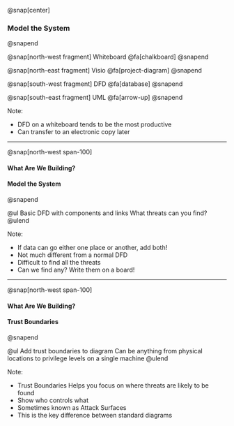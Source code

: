 @snap[center]
### Model the System
@snapend

@snap[north-west fragment]
Whiteboard
@fa[chalkboard]
@snapend

@snap[north-east fragment]
Visio
@fa[project-diagram]
@snapend

@snap[south-west fragment]
DFD
@fa[database]
@snapend

@snap[south-east fragment]
UML
@fa[arrow-up]
@snapend

Note:
- DFD on a whiteboard tends to be the most productive
- Can transfer to an electronic copy later

---
@snap[north-west span-100]
#### What Are We Building?
#### **Model the System**
@snapend

@ul
Basic DFD with components and links
What threats can you find?
@ulend

Note:
- If data can go either one place or another, add both!
- Not much different from a normal DFD
- Difficult to find all the threats
- Can we find any? Write them on a board!

---
@snap[north-west span-100]
#### What Are We Building?
#### **Trust Boundaries**
@snapend

@ul
Add trust boundaries to diagram
Can be anything from physical locations to privilege levels on a single machine
@ulend

Note:
- Trust Boundaries Helps you focus on where threats are likely to be found
- Show who controls what
- Sometimes known as Attack Surfaces
- This is the key difference between standard diagrams